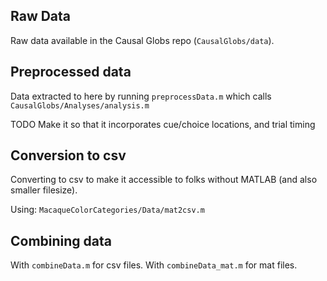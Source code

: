 ## Raw Data
Raw data available in the Causal Globs repo (`CausalGlobs/data`).

## Preprocessed data
Data extracted to here by running `preprocessData.m` which calls `CausalGlobs/Analyses/analysis.m` 

TODO Make it so that it incorporates cue/choice locations, and trial timing

## Conversion to csv
Converting to csv to make it accessible to folks without MATLAB (and also smaller filesize).

Using: `MacaqueColorCategories/Data/mat2csv.m`

## Combining data

With `combineData.m` for csv files.
With `combineData_mat.m` for mat files.